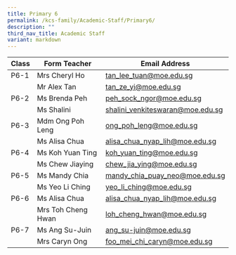 ```yaml
---
title: Primary 6
permalink: /kcs-family/Academic-Staff/Primary6/
description: ""
third_nav_title: Academic Staff
variant: markdown
---
```

| Class | Form Teacher | Email Address |
| -------- | -------- | -------- |
| P6-1     | Mrs Cheryl Ho     | tan_lee_tuan@moe.edu.sg     |
|      | Mr Alex Tan     | tan_ze_yi@moe.edu.sg     |
| P6-2     | Ms Brenda Peh     | peh_sock_ngor@moe.edu.sg   |
|      | Ms Shalini     | shalini_venkiteswaran@moe.edu.sg     |
| P6-3     | Mdm Ong Poh Leng     | ong_poh_leng@moe.edu.sg     |
|      | Ms Alisa Chua     | alisa_chua_nyap_lih@moe.edu.sg     |
| P6-4     | Ms Koh Yuan Ting     | koh_yuan_ting@moe.edu.sg     |
|     | Ms Chew Jiaying     | chew_jia_ying@moe.edu.sg     |
| P6-5     | Ms Mandy Chia     | mandy_chia_puay_neo@moe.edu.sg     |
|      | Ms Yeo Li Ching     | yeo_li_ching@moe.edu.sg     |
| P6-6     | Ms Alisa Chua     | alisa_chua_nyap_lih@moe.edu.sg     |
|     | Mrs Toh Cheng Hwan     | loh_cheng_hwan@moe.edu.sg     |
| P6-7     | Ms Ang Su-Juin     | ang_su-juin@moe.edu.sg     |
|      | Mrs Caryn Ong     | foo_mei_chi_caryn@moe.edu.sg     |